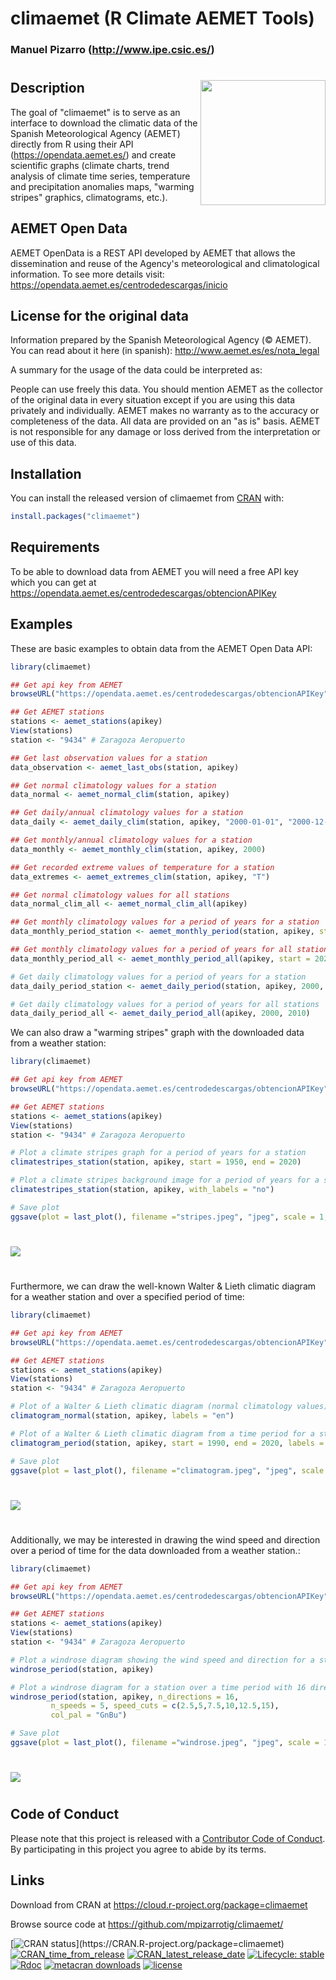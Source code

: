 
# climaemet (R Climate AEMET Tools)
### Manuel Pizarro (http://www.ipe.csic.es/)

# <img src='man/figures/logo.png' align="right" height="200" />

## Description

The goal of "climaemet" is to serve as an interface to download the climatic data of the Spanish Meteorological Agency (AEMET) directly from R using their API (https://opendata.aemet.es/) and create scientific graphs (climate charts, trend analysis of climate time series, temperature and precipitation anomalies maps, "warming stripes" graphics, climatograms, etc.).

## AEMET Open Data

AEMET OpenData is a REST API developed by AEMET that allows the dissemination and reuse of the Agency's meteorological and climatological information. To see more details visit: https://opendata.aemet.es/centrodedescargas/inicio

## License for the original data

Information prepared by the Spanish Meteorological Agency (© AEMET). You can read about it here (in spanish): http://www.aemet.es/es/nota_legal

A summary for the usage of the data could be interpreted as:

People can use freely this data. You should mention AEMET as the collector of the original data in every situation except if you are using this data privately and individually. AEMET makes no warranty as to the accuracy or completeness of the data. All data are provided on an "as is" basis. AEMET is not responsible for any damage or loss derived from the interpretation or use of this data.

## Installation

You can install the released version of climaemet from [CRAN](https://CRAN.R-project.org) with:

``` r
install.packages("climaemet")
```

## Requirements

To be able to download data from AEMET you will need a free API key which you can get at https://opendata.aemet.es/centrodedescargas/obtencionAPIKey

## Examples

These are basic examples to obtain data from the AEMET Open Data API:

``` r
library(climaemet)

## Get api key from AEMET
browseURL("https://opendata.aemet.es/centrodedescargas/obtencionAPIKey")

## Get AEMET stations
stations <- aemet_stations(apikey)
View(stations)
station <- "9434" # Zaragoza Aeropuerto

## Get last observation values for a station
data_observation <- aemet_last_obs(station, apikey)

## Get normal climatology values for a station
data_normal <- aemet_normal_clim(station, apikey)

## Get daily/annual climatology values for a station
data_daily <- aemet_daily_clim(station, apikey, "2000-01-01", "2000-12-31")

## Get monthly/annual climatology values for a station
data_monthly <- aemet_monthly_clim(station, apikey, 2000)

## Get recorded extreme values of temperature for a station
data_extremes <- aemet_extremes_clim(station, apikey, "T")

## Get normal climatology values for all stations
data_normal_clim_all <- aemet_normal_clim_all(apikey)

## Get monthly climatology values for a period of years for a station
data_monthly_period_station <- aemet_monthly_period(station, apikey, start = 2018, end = 2019)

## Get monthly climatology values for a period of years for all stations
data_monthly_period_all <- aemet_monthly_period_all(apikey, start = 2020, end = 2020)

# Get daily climatology values for a period of years for a station
data_daily_period_station <- aemet_daily_period(station, apikey, 2000, 2010)

# Get daily climatology values for a period of years for all stations
data_daily_period_all <- aemet_daily_period_all(apikey, 2000, 2010)
```
We can also draw a "warming stripes" graph with the downloaded data from a weather station:

``` r
library(climaemet)

## Get api key from AEMET
browseURL("https://opendata.aemet.es/centrodedescargas/obtencionAPIKey")

## Get AEMET stations
stations <- aemet_stations(apikey)
View(stations)
station <- "9434" # Zaragoza Aeropuerto

# Plot a climate stripes graph for a period of years for a station
climatestripes_station(station, apikey, start = 1950, end = 2020)

# Plot a climate stripes background image for a period of years for a station
climatestripes_station(station, apikey, with_labels = "no")

# Save plot
ggsave(plot = last_plot(), filename ="stripes.jpeg", "jpeg", scale = 1, width = 420, height = 297, units = "mm", dpi = 300)
```
#
# <img src='man/figures/stripes.jpeg' align="center"/>
#

Furthermore, we can draw the well-known Walter & Lieth climatic diagram for a weather station and over a specified period of time:

``` r
library(climaemet)

## Get api key from AEMET
browseURL("https://opendata.aemet.es/centrodedescargas/obtencionAPIKey")

## Get AEMET stations
stations <- aemet_stations(apikey)
View(stations)
station <- "9434" # Zaragoza Aeropuerto

# Plot of a Walter & Lieth climatic diagram (normal climatology values) for a station
climatogram_normal(station, apikey, labels = "en")

# Plot of a Walter & Lieth climatic diagram from a time period for a station
climatogram_period(station, apikey, start = 1990, end = 2020, labels = "en")

# Save plot
ggsave(plot = last_plot(), filename ="climatogram.jpeg", "jpeg", scale = 1, width = 420, height = 297, units = "mm", dpi = 300)
```
#
# <img src='man/figures/climatogram.jpeg' align="center"/>
#

Additionally, we may be interested in drawing the wind speed and direction over a period of time for the data downloaded from a weather station.:

``` r
library(climaemet)

## Get api key from AEMET
browseURL("https://opendata.aemet.es/centrodedescargas/obtencionAPIKey")

## Get AEMET stations
stations <- aemet_stations(apikey)
View(stations)
station <- "9434" # Zaragoza Aeropuerto

# Plot a windrose diagram showing the wind speed and direction for a station over a time period
windrose_period(station, apikey)

# Plot a windrose diagram for a station over a time period with 16 directions
windrose_period(station, apikey, n_directions = 16,
         n_speeds = 5, speed_cuts = c(2.5,5,7.5,10,12.5,15),
         col_pal = "GnBu")

# Save plot
ggsave(plot = last_plot(), filename ="windrose.jpeg", "jpeg", scale = 1, width = 420, height = 297, units = "mm", dpi = 300)
```
#
# <img src='man/figures/windrose.jpeg' align="center"/>
#

## Code of Conduct
Please note that this project is released with a [Contributor Code of Conduct](CODE_OF_CONDUCT.md). By participating in this project you agree to abide by its terms.

## Links
Download from CRAN at
https://cloud.r-project.org/package=climaemet

Browse source code at
https://github.com/mpizarrotig/climaemet/

<!-- badges: start -->
[![CRAN status](https://www.r-pkg.org/badges/version/climaemet?)](https://CRAN.R-project.org/package=climaemet)
[![CRAN_time_from_release](https://www.r-pkg.org/badges/ago/climaemet)](https://cran.r-project.org/package=climaemet)
[![CRAN_latest_release_date](https://www.r-pkg.org/badges/last-release/climaemet)](https://cran.r-project.org/package=climaemet)
[![Lifecycle: stable](https://img.shields.io/badge/lifecycle-stable-brightgreen.svg)](https://www.tidyverse.org/lifecycle/#stable)
[![Rdoc](https://www.rdocumentation.org/badges/version/climaemet)](https://www.rdocumentation.org/packages/climaemet)
[![metacran downloads](https://cranlogs.r-pkg.org/badges/climaemet)](https://cran.r-project.org/package=climaemet)
[![license](https://img.shields.io/badge/license-GPL--3-blue.svg)](https://www.gnu.org/licenses/gpl-3.0.en.html)
<!-- badges: end -->
